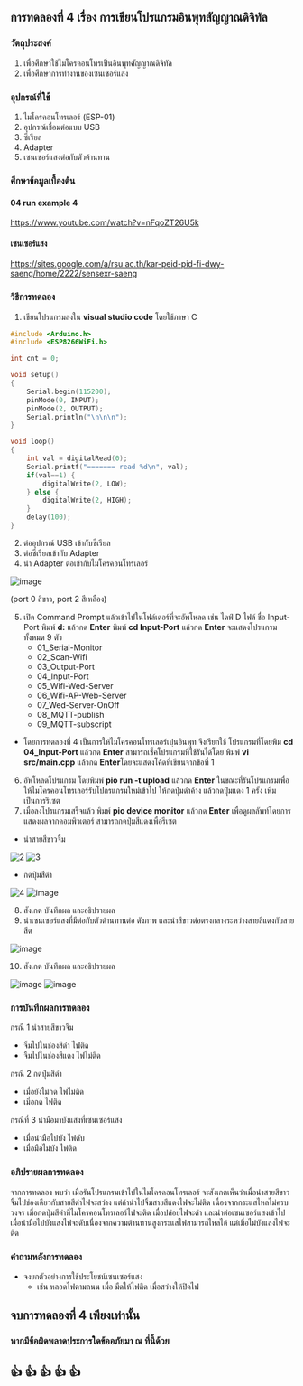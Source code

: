 ## การทดลองที่ 4 เรื่อง การเขียนโปรแกรมอินพุทสัญญาณดิจิทัล

### วัตถุประสงค์
1. เพื่อศึกษาใช้ไมโครคอนโทรเป็นอินพุทศัญญาณดิจิทัล
2. เพื่อศึกษาการทำงานของเซนเซอร์แสง


### อุปกรณ์ที่ใช้
1. ไมโครคอนโทรเลอร์ (ESP-01)
2. อุปกรณ์เชื่อมต่อแบบ USB
3. ซีเรียล
4. Adapter
5. เซนเซอร์แสงต่อกับตัวต้านทาน


### ศึกษาข้อมูลเบื้องต้น
#### 04 run example 4
https://www.youtube.com/watch?v=nFqoZT26U5k
#### เซนเซอร์แสง
https://sites.google.com/a/rsu.ac.th/kar-peid-pid-fi-dwy-saeng/home/2222/sensexr-saeng


### วิธีการทดลอง
1. เขียนโปรแกรมลงใน **visual studio code** โดยใช้ภาษา C
```C
#include <Arduino.h>
#include <ESP8266WiFi.h>

int cnt = 0;

void setup()
{
	Serial.begin(115200);
	pinMode(0, INPUT);
	pinMode(2, OUTPUT);
	Serial.println("\n\n\n");
}

void loop()
{
	int val = digitalRead(0);
	Serial.printf("======= read %d\n", val);
	if(val==1) {
		digitalWrite(2, LOW);
	} else {
		digitalWrite(2, HIGH);
	}
	delay(100);
}

```
 
2. ต่ออุปกรณ์ USB เข้ากับซีเรียล
3. ต่อซีเรียลเข้ากับ Adapter
4. นำ Adapter ต่อเข้ากับไมโครคอนโทรเลอร์ 

![image](https://user-images.githubusercontent.com/80879565/111871659-eba1b600-89bd-11eb-9da8-d7cd6c8fd12c.png)

(port 0 สีขาว, port 2 สีเหลือง)

5. เปิด Command Prompt แล้วเข้าไปในโฟล์เดอร์ที่จะอัพโหลด เช่น ไดฟ์ D ไฟล์ ชื่อ Input-Port
  พิมพ์ **d:** แล้วกด **Enter**
  พิมพ์ **cd Input-Port** แล้วกด **Enter**
  จะแสดงโปรแกรมทั้งหมด 9 ตัว
    * 01_Serial-Monitor
    * 02_Scan-Wifi
    * 03_Output-Port
    * 04_Input-Port
    * 05_Wifi-Wed-Server
    * 06_Wifi-AP-Web-Server
    * 07_Wed-Server-OnOff
    * 08_MQTT-publish
    * 09_MQTT-subscript
* โดยการทดลองที่ 4 เป็นการให้ไมโครคอนโทรเลอร์เปฺนอินพุท จึงเรียกใช้ โปรแกรมที่โดยพิม **cd 04_Input-Port** แล้วกด **Enter**
 สามารถเช็คโปรแกรมที่ใช้รันได้โดย พิมพ์ **vi src/main.cpp** แล้วกด **Enter**โดยจะแสดงโค้ดที่เขียนจากข้อที่ 1
6. อัพโหลดโปรแกรม โดยพิมพ์ **pio run -t upload** แล้วกด **Enter** ในขณะที่รันโปรแกรมเพื่อให้ไมโครคอนโทรเลอร์รับโปกรแกรมใหม่เข้าไป ให้กดปุ่มดำค้าง แล้วกดปุ่มแดง 1 ครั้ง เพิ่มเป็นการรีเซต
7. เมื่อลงโปรแกรมเสร็จแล้ว พิมพ์ **pio device monitor** แล้วกด **Enter** เพื่อดูผลลัพท์โดยการแสดงผลจากคอมพิวเตอร์ สามารถกดปุ่มสีแดงเพื่อรีเซต
* นำสายสีขาวจิ้ม 

![2](https://user-images.githubusercontent.com/80879565/112140507-aa501700-8c06-11eb-9e93-27f5817abe0d.png)
![3](https://user-images.githubusercontent.com/80879565/112140718-f602c080-8c06-11eb-8a25-818d323ac530.png)

* กดปุ่มสีดำ

![4](https://user-images.githubusercontent.com/80879565/112140901-33674e00-8c07-11eb-8966-e70267414dce.png)
![image](https://user-images.githubusercontent.com/80879565/111872046-e3e31100-89bf-11eb-80c5-a477a79f401a.png)


8. สังเกต บันทึกผล และอธิปรายผล
9. นำเซนเซอร์แสงที่มีต่อกับตัวต้านทานต่อ ดังภาพ และนำสีขาวต่อตรงกลางระหว่างสายสีแดงกับสายสีด

![image](https://user-images.githubusercontent.com/80879565/111872415-64097680-89c0-11eb-8a1d-b296309de592.png)

10. สังเกต บันทึกผล และอธิปรายผล

![image](https://user-images.githubusercontent.com/80879565/111873032-f447bb80-89c0-11eb-9c72-8d0113a02dae.png)
![image](https://user-images.githubusercontent.com/80879565/111873043-00337d80-89c1-11eb-800b-11d6a777d6c9.png)



### การบันทึกผลการทดลอง
  กรณี 1 นำสายสีขาวจิ้ม
   - จิ้มไปในช่องสีดำ  ไฟติด
   - จิ้มไปในช่องสีแดง ไฟไม่ติด
 
 กรณี 2 กดปุ่มสีดำ
   - เมื่อยังไม่กด ไฟไม่ติด
   - เมื่อกด     ไฟติด
   
 กรณีที่ 3 นำมือมาบังแสงที่เซนเซอร์แสง
   - เมื่อนำมือไปบัง ไฟดับ
   - เมื่อมือไม่บัง   ไฟติด
 


### อภิปรายผลการทดลอง
  จากการทดลอง พบว่า เมื่อรันโปรแกรมเข้าไปในไมโครคอนโทรเลอร์ จะสังเกตเห็นว่าเมื่อนำสายสีขาวจิ้มไปช่องเดียวกับสายสีดำไฟจะสว่าง 
แต่ถ้านำไปจิ้มสายสีแดงไฟจะไม่ติด เนื่องจากกระแสไหลไม่ครบวงจร เมื่อกดปุ่มสีดำที่ไมโครคอนโทรเลอร์ไฟจะติด เมื่อปล่อยไฟจะดำ
และนำต่อเซนเซอร์แสงเข้าไปเมื่อนำมือไปบังแสงไฟจะดับเนื่องจากความต้านทานสูงกระแสไฟสามารถไหลได้
แต่เมื่อไม่บังแสงไฟจะติด
  
  
  
### คำถามหลังการทดลอง
* จงยกตัวอย่างการใช้ประโยชน์เซนเซอร์แสง
    - เช่น หลอดไฟตามถนน เมื่อ มืดให้ไฟติด เมื่อสว่างให้ปิดไฟ
  

## จบการทดลองที่ 4 เพียงเท่านั้น
### หากมีข้อผิดพลาดประการใดข้ออภัยมา ณ ที่นี้ด้วย
## :+1: :+1:  :+1:  :+1:  :+1:  
